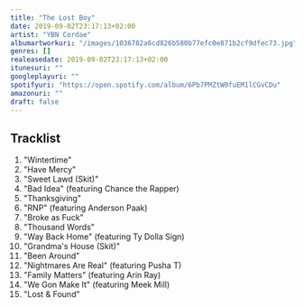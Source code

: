 ```yaml
---
title: "The Lost Boy"
date: 2019-09-02T23:17:13+02:00
artist: "YBN Cordae"
albumartworkuri: "/images/1036782a6cd826b580b77efc0e871b2cf9dfec73.jpg"
genres: []
realeasedate: 2019-09-02T23:17:13+02:00
itunesuri: ""
googleplayuri: ""
spotifyuri: "https://open.spotify.com/album/6Pb7PMZtW0fuEM1lCGvCDu"
amazonuri: ""
draft: false
---
```


## Tracklist

1. "Wintertime"
1. "Have Mercy"
1. "Sweet Lawd (Skit)"
1. "Bad Idea" (featuring Chance the Rapper)
1. "Thanksgiving"
1. "RNP" (featuring Anderson Paak)
1. "Broke as Fuck"
1. "Thousand Words"
1. "Way Back Home" (featuring Ty Dolla Sign)
1. "Grandma's House (Skit)"
1. "Been Around"
1. "Nightmares Are Real" (featuring Pusha T)
1. "Family Matters" (featuring Arin Ray)
1. "We Gon Make It" (featuring Meek Mill)
1. "Lost & Found"